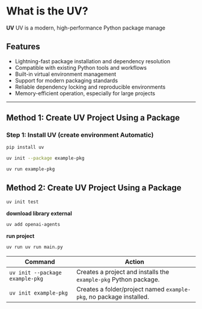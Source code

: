 # What is the UV?

**UV** UV is a modern, high-performance Python package manage

## Features

- Lightning-fast package installation and dependency resolution
- Compatible with existing Python tools and workflows
- Built-in virtual environment management
- Support for modern packaging standards
- Reliable dependency locking and reproducible environments
- Memory-efficient operation, especially for large projects

---

## Method 1: Create UV Project Using a Package

### Step 1: Install UV (create environment Automatic)

```bash
pip install uv
```

```bash
uv init --package example-pkg
```

```bash
uv run example-pkg

```


## Method 2: Create UV Project Using a Package

```bash
uv init test
```

**download library external**

```bash
uv add openai-agents
```

**run project**
```bash
uv run uv run main.py
```

| Command                         | Action                                                              |
| ------------------------------- | ------------------------------------------------------------------- |
| `uv init --package example-pkg` | Creates a project and installs the `example-pkg` Python package.    |
| `uv init example-pkg`           | Creates a folder/project named `example-pkg`, no package installed. |

